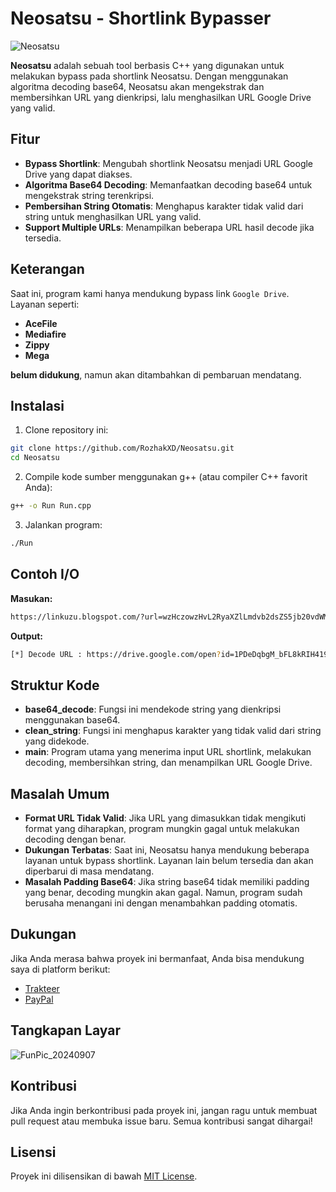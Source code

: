 # Neosatsu - Shortlink Bypasser
![Neosatsu](https://github.com/user-attachments/assets/ad117e99-aa71-4ed7-8d79-9f344d019ac2)

**Neosatsu** adalah sebuah tool berbasis C++ yang digunakan untuk melakukan bypass pada shortlink Neosatsu. Dengan menggunakan algoritma decoding base64, Neosatsu akan mengekstrak dan membersihkan URL yang dienkripsi, lalu menghasilkan URL Google Drive yang valid.

## Fitur
- **Bypass Shortlink**: Mengubah shortlink Neosatsu menjadi URL Google Drive yang dapat diakses.
- **Algoritma Base64 Decoding**: Memanfaatkan decoding base64 untuk mengekstrak string terenkripsi.
- **Pembersihan String Otomatis**: Menghapus karakter tidak valid dari string untuk menghasilkan URL yang valid.
- **Support Multiple URLs**: Menampilkan beberapa URL hasil decode jika tersedia.

## Keterangan
Saat ini, program kami hanya mendukung bypass link `Google Drive`. Layanan seperti:

- **AceFile**
- **Mediafire**
- **Zippy**
- **Mega**

**belum didukung**, namun akan ditambahkan di pembaruan mendatang.

## Instalasi
1. Clone repository ini:
  ```bash
  git clone https://github.com/RozhakXD/Neosatsu.git
  cd Neosatsu
  ```
2. Compile kode sumber menggunakan g++ (atau compiler C++ favorit Anda):
  ```bash
  g++ -o Run Run.cpp
  ```
3. Jalankan program:
  ```bash
  ./Run
  ```

## Contoh I/O
**Masukan:**
```bash
https://linkuzu.blogspot.com/?url=wzHczowzHvL2RyaXZlLmdvb2dsZS5jb20vdWM/aWQ9MVBEZURxYmdNX2JGTDhrUklINDE5dG1xNHZxb1BtQ3N1oLf
```
**Output:**
```bash
[*] Decode URL : https://drive.google.com/open?id=1PDeDqbgM_bFL8kRIH419tmq4vqoPmCsu
```

## Struktur Kode
- **base64_decode**: Fungsi ini mendekode string yang dienkripsi menggunakan base64.
- **clean_string**: Fungsi ini menghapus karakter yang tidak valid dari string yang didekode.
- **main**: Program utama yang menerima input URL shortlink, melakukan decoding, membersihkan string, dan menampilkan URL Google Drive.

## Masalah Umum
- **Format URL Tidak Valid**: Jika URL yang dimasukkan tidak mengikuti format yang diharapkan, program mungkin gagal untuk melakukan decoding dengan benar.
- **Dukungan Terbatas**: Saat ini, Neosatsu hanya mendukung beberapa layanan untuk bypass shortlink. Layanan lain belum tersedia dan akan diperbarui di masa mendatang.
- **Masalah Padding Base64**: Jika string base64 tidak memiliki padding yang benar, decoding mungkin akan gagal. Namun, program sudah berusaha menangani ini dengan menambahkan padding otomatis.

## Dukungan
Jika Anda merasa bahwa proyek ini bermanfaat, Anda bisa mendukung saya di platform berikut:

- [Trakteer](https://trakteer.id/rozhak_official/tip)
- [PayPal](https://paypal.me/rozhak9)

## Tangkapan Layar
![FunPic_20240907](https://github.com/user-attachments/assets/1cfe0727-0374-4537-a8a3-b6610acd0194)

## Kontribusi
Jika Anda ingin berkontribusi pada proyek ini, jangan ragu untuk membuat pull request atau membuka issue baru. Semua kontribusi sangat dihargai!

## Lisensi
Proyek ini dilisensikan di bawah [MIT License](https://github.com/RozhakXD/Neosatsu?tab=MIT-1-ov-file).
